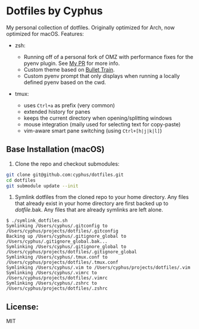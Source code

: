 # Dotfiles by Cyphus

My personal collection of dotfiles. Originally optimized for Arch, now
optimized for macOS. Features:

- zsh:
  - Running off of a personal fork of OMZ with performance fixes for the pyenv
    plugin. See [My PR](https://github.com/robbyrussell/oh-my-zsh/pull/6165)
    for more info.
  - Custom theme based on
    [Bullet Train](https://github.com/caiogondim/bullet-train.zsh).
  - Custom pyenv prompt that only displays when running a locally defined pyenv
    based on the cwd.

- tmux:
  - uses `Ctrl+a` as prefix (very common)
  - extended history for panes
  - keeps the current directory when opening/splitting windows
  - mouse integration (maily used for selecting text for copy-paste)
  - vim-aware smart pane switching (using `Ctrl+[h|j|k|l]`)


## Base Installation (macOS)

1. Clone the repo and checkout submodules:

```bash
git clone git@github.com:cyphus/dotfiles.git
cd dotfiles
git submodule update --init
```

1. Symlink dotfiles from the cloned repo to your home directory. Any files that
   already exist in your home directory are first backed up to *dotfile*.bak.
   Any files that are already symlinks are left alone.

```console
$ ./symlink_dotfiles.sh
Symlinking /Users/cyphus/.gitconfig to /Users/cyphus/projects/dotfiles/.gitconfig
Backing up /Users/cyphus/.gitignore_global to /Users/cyphus/.gitignore_global.bak...
Symlinking /Users/cyphus/.gitignore_global to /Users/cyphus/projects/dotfiles/.gitignore_global
Symlinking /Users/cyphus/.tmux.conf to /Users/cyphus/projects/dotfiles/.tmux.conf
Symlinking /Users/cyphus/.vim to /Users/cyphus/projects/dotfiles/.vim
Symlinking /Users/cyphus/.vimrc to /Users/cyphus/projects/dotfiles/.vimrc
Symlinking /Users/cyphus/.zshrc to /Users/cyphus/projects/dotfiles/.zshrc
```

## License:

MIT
